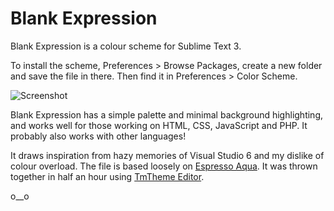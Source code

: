 Blank Expression
================

Blank Expression is a colour scheme for Sublime Text 3.

To install the scheme, Preferences > Browse Packages, create a new folder and save the file in there. Then find it in Preferences > Color Scheme.

![Screenshot](http://pidg.github.io/demo6.png)

Blank Expression has a simple palette and minimal background highlighting, and works well for those working on HTML, CSS, JavaScript and PHP. It probably also works with other languages!

It draws inspiration from hazy memories of Visual Studio 6 and my dislike of colour overload. The file is based loosely on [Espresso Aqua](https://github.com/cafarm/aqua-theme). It was thrown together in half an hour using [TmTheme Editor](http://tmtheme-editor.herokuapp.com/).


o__o
